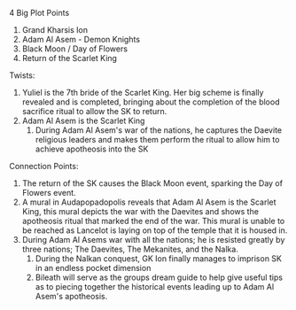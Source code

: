 4 Big Plot Points 
1. Grand Kharsis Ion
2. Adam Al Asem - Demon Knights
3. Black Moon / Day of Flowers
4. Return of the Scarlet King

Twists: 
1. Yuliel is the 7th bride of the Scarlet King. Her big scheme is finally revealed and is completed, bringing about the completion of the blood sacrifice ritual to allow the SK to return. 
2. Adam Al Asem is the Scarlet King
	1. During Adam Al Asem's war of the nations, he captures the Daevite religious leaders and makes them perform the ritual to allow him to achieve apotheosis into the SK

Connection Points: 
1. The return of the SK causes the Black Moon event, sparking the Day of Flowers event. 
2. A mural in Audapopadopolis reveals that Adam Al Asem is the Scarlet King, this mural depicts the war with the Daevites and shows the apotheosis ritual that marked the end of the war. This mural is unable to be reached as Lancelot is laying on top of the temple that it is housed in. 
3. During Adam Al Asems war with all the nations; he is resisted greatly by three nations; The Daevites, The Mekanites, and the Nalka. 
	1. During the Nalkan conquest, GK Ion finally manages to imprison SK in an endless pocket dimension
	2. Bileath will serve as the groups dream guide to help give useful tips as to piecing together the historical events leading up to Adam Al Asem's apotheosis. 